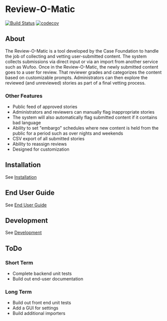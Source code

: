 # Review-O-Matic

[![Build Status](https://travis-ci.org/casefoundation/review-o-matic.svg?branch=master)](https://travis-ci.org/casefoundation/review-o-matic)
[![codecov](https://codecov.io/gh/casefoundation/review-o-matic/branch/master/graph/badge.svg)](https://codecov.io/gh/casefoundation/review-o-matic)

## About

The Review-O-Matic is a tool developed by the Case Foundation to handle the job of collecting and vetting user-submitted content. The system collects submissions via direct input or via an import from another service such as Wufoo. Once in the Review-O-Matic, the newly submitted content goes to a user for review. That reviewer grades and categorizes the content based on customizable prompts. Administrators can then explore the reviewed (and unreviewed) stories as part of a final vetting process.

### Other Features

* Public feed of approved stories
* Administrators and reviewers can manually flag inappropriate stories
* The system will also automatically flag submitted content if it contains bad language
* Ability to set "embargo" schedules where new content is held from the public for a period such as over nights and weekends
* CSV export of all submitted stories
* Ability to reassign reviews
* Designed for customization

## Installation

See [Installation](doc/Installation.md)

## End User Guide

See [End User Guide](doc/End%20User%20Guide.md)

## Development

See [Development](doc/Development.md)

## ToDo

### Short Term

* Complete backend unit tests
* Build out end-user documentation

### Long Term

* Build out front end unit tests
* Add a GUI for settings
* Build additional importers
